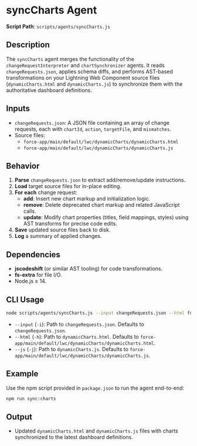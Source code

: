 # syncCharts Agent

**Script Path**: `scripts/agents/syncCharts.js`

## Description

The `syncCharts` agent merges the functionality of the `changeRequestInterpreter` and `chartSynchronizer` agents. It reads `changeRequests.json`, applies schema diffs, and performs AST-based transformations on your Lightning Web Component source files (`dynamicCharts.html` and `dynamicCharts.js`) to synchronize them with the authoritative dashboard definitions.

## Inputs

- `changeRequests.json`: A JSON file containing an array of change requests, each with `chartId`, `action`, `targetFile`, and `mismatches`.
- Source files:
  - `force-app/main/default/lwc/dynamicCharts/dynamicCharts.html`
  - `force-app/main/default/lwc/dynamicCharts/dynamicCharts.js`

## Behavior

1. **Parse** `changeRequests.json` to extract add/remove/update instructions.
2. **Load** target source files for in-place editing.
3. **For each** change request:
   - **add**: Insert new chart markup and initialization logic.
   - **remove**: Delete deprecated chart markup and related JavaScript calls.
   - **update**: Modify chart properties (titles, field mappings, styles) using AST transforms for precise code edits.
4. **Save** updated source files back to disk.
5. **Log** a summary of applied changes.

## Dependencies

- **jscodeshift** (or similar AST tooling) for code transformations.
- **fs-extra** for file I/O.
- Node.js ≥ 14.

## CLI Usage

```bash
node scripts/agents/syncCharts.js --input changeRequests.json --html force-app/main/default/lwc/dynamicCharts/dynamicCharts.html --js force-app/main/default/lwc/dynamicCharts/dynamicCharts.js
```

- `--input` (`-i`): Path to `changeRequests.json`. Defaults to `changeRequests.json`.
- `--html` (`-h`): Path to `dynamicCharts.html`. Defaults to `force-app/main/default/lwc/dynamicCharts/dynamicCharts.html`.
- `--js` (`-j`): Path to `dynamicCharts.js`. Defaults to `force-app/main/default/lwc/dynamicCharts/dynamicCharts.js`.

## Example

Use the npm script provided in `package.json` to run the agent end-to-end:

```bash
npm run sync:charts
```

## Output

- Updated `dynamicCharts.html` and `dynamicCharts.js` files with charts synchronized to the latest dashboard definitions.
